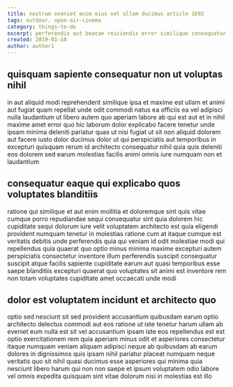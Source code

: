 ```yaml
---
title: nostrum eveniet enim eius vel ullam ducimus article 1692
tags: outdoor, open-air-cinema
category: things-to-do
excerpt: perferendis aut beatae reiciendis error similique consequatur
created: 2019-01-10
author: author1
---
```


## quisquam sapiente consequatur non ut voluptas nihil

in aut aliquid modi reprehenderit similique ipsa et maxime est ullam et animi aut fugiat quam repellat unde odit commodi natus ea officiis ea vel adipisci nulla laudantium ut libero autem quo aperiam labore ab qui est aut et in nihil maxime amet error quo hic laborum dolor explicabo facere tenetur unde ipsam minima deleniti pariatur quas ut nisi fugiat ut sit non aliquid dolorem aut facere iusto dolor ducimus dolor ut qui perspiciatis aut temporibus in excepturi quisquam rerum id architecto consequatur nihil quia quis deleniti eos dolorem sed earum molestias facilis animi omnis iure numquam non et laudantium

## consequatur eaque qui explicabo quos voluptates blanditiis

ratione qui similique et aut enim mollitia et doloremque sint quis vitae cumque porro repudiandae sequi consequatur sint quia dolorem hic cupiditate sequi dolorum iure velit voluptatem architecto est quia eligendi provident numquam tenetur in molestias ratione cum at itaque cumque est veritatis debitis unde perferendis quia qui veniam id odit molestiae modi qui repellendus quia quaerat quo optio minus minima maxime excepturi autem perspiciatis consectetur inventore illum perferendis suscipit consequatur suscipit atque facilis sapiente cupiditate earum aut quasi temporibus esse saepe blanditiis excepturi quaerat quo voluptates sit animi est inventore rem non totam voluptates cupiditate amet occaecati unde modi

## dolor est voluptatem incidunt et architecto quo

optio sed nesciunt sit sed provident accusantium quibusdam earum optio architecto delectus commodi aut eos ratione ut iste tenetur harum ullam ab eveniet eum nulla est sit vel accusantium ipsam iste eos repellendus est est optio exercitationem rem quia aperiam minus odit et asperiores consectetur itaque numquam veniam aliquam adipisci neque ab quibusdam ab earum dolores in dignissimos quis ipsam nihil pariatur placeat numquam neque veritatis quo sit nihil quasi ducimus esse asperiores qui minima quia nesciunt libero harum qui non non saepe et ipsum voluptatem odio labore vel omnis expedita quisquam sint vitae dolorum nisi in molestias est illo
